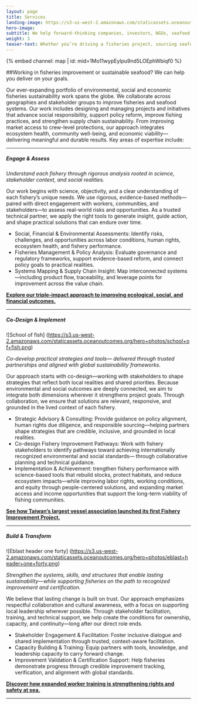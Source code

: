 ```yaml
---
layout: page 
title: Services
landing-image: https://s3-us-west-2.amazonaws.com/staticassets.oceanoutcomes.org/rollover+images/services-hover.jpg
hero-image:
subtitle: We help forward-thinking companies, investors, NGOs, seafood harvesters and others deliver on their sustainable seafood and fisheries improvement goals.
weight: 3
teaser-text: Whether you’re driving a fisheries project, sourcing seafood, investing in reform, or advancing an NGO initiative, the case for sustainability has never been clearer. Ocean Outcomes helps partners turn ambition into results—improving environmental performance, strengthening social responsibility, and building resilient, responsible seafood systems.
---
```


<div class="map-section">
  <div class="grid-container">
    {% embed channel: map | id: mid=1Mo11wypEylpu9nd5LOEphWbiqf0 %}
  </div>
</div>

##Working in fisheries improvement or sustainable seafood? We can help you deliver on your goals.

Our ever-expanding portfolio of environmental, social and economic fisheries sustainability work spans the globe. We collaborate across geographies and stakeholder groups to improve fisheries and seafood systems. Our work includes designing and managing projects and initiatives that advance social responsibility, support policy reform, improve fishing practices, and strengthen supply chain sustainability. From improving market access to crew-level protections, our approach integrates ecosystem health, community well-being, and economic viability—delivering meaningful and durable results. Key areas of expertise include:

----

##### Engage & Assess 

*Understand each fishery through rigorous analysis rooted in science, stakeholder context, and social realities.*
 
Our work begins with science, objectivity, and a clear understanding of each fishery’s unique needs. We use rigorous, evidence-based methods—paired with direct engagement with workers, communities, and stakeholders—to assess real-world risks and opportunities. As a trusted technical partner, we apply the right tools to generate insight, guide action, and shape practical solutions that can endure over time.

* Social, Financial & Environmental Assessments: Identify risks, challenges, and opportunities across labor conditions, human rights, ecosystem health, and fishery performance.
* Fisheries Management & Policy Analysis: Evaluate governance and regulatory frameworks, support evidence-based reform, and connect policy goals to practical realities.
* Systems Mapping & Supply Chain Insight: Map interconnected systems—including product flow, traceability, and leverage points for improvement across the value chain.

[**Explore our triple-impact approach to improving ecological, social, and financial outcomes.**](https://www.oceanoutcomes.org/what-we-do/services/triple-impact-improvement/)

----

##### Co-Design & Implement 

![School of fish]
(https://s3.us-west-2.amazonaws.com/staticassets.oceanoutcomes.org/hero+photos/school+of+fish.png)

*Co-develop practical strategies and tools— delivered through trusted partnerships and aligned with global sustainability frameworks.*
 
Our approach starts with co-design—working with stakeholders to shape strategies that reflect both local realities and shared priorities. Because environmental and social outcomes are deeply connected, we aim to integrate both dimensions wherever it strengthens project goals. Through collaboration, we ensure that solutions are relevant, responsive, and grounded in the lived context of each fishery.

* Strategic Advisory & Consulting: Provide guidance on policy alignment, human rights due diligence, and responsible sourcing—helping partners shape strategies that are credible, inclusive, and grounded in local realities.
* Co-design Fishery Improvement Pathways: Work with fishery stakeholders to identify pathways toward achieving internationally recognized environmental and social standards— through collaborative planning and technical guidance.
* Implementation & Achievement: trengthen fishery performance with science-based tools that rebuild stocks, protect habitats, and reduce ecosystem impacts—while improving labor rights, working conditions, and equity through people-centered solutions, and expanding market access and income opportunities that support the long-term viability of fishing communities.

[**See how Taiwan’s largest vessel association launched its first Fishery Improvement Project.**](https://www.oceanoutcomes.org/news/Taiwan's-largest-fishing-vessel-member-association-launches-first-fishery-improvement-project/)

----

##### Build & Transform 

![Eblast header one forty]
(https://s3.us-west-2.amazonaws.com/staticassets.oceanoutcomes.org/hero+photos/eblast+header+one+forty.png)

*Strengthen the systems, skills, and structures that enable lasting sustainability—while supporting fisheries on the path to recognized improvement and certification.*

We believe that lasting change is built on trust. Our approach emphasizes respectful collaboration and cultural awareness, with a focus on supporting local leadership wherever possible. Through stakeholder facilitation, training, and technical support, we help create the conditions for ownership, capacity, and continuity—long after our direct role ends.

* Stakeholder Engagement & Facilitation: Foster inclusive dialogue and shared implementation through trusted, context-aware facilitation.
* Capacity Building & Training: Equip partners with tools, knowledge, and leadership capacity to carry forward change.
* Improvement Validation & Certification Support: Help fisheries demonstrate progress through credible improvement tracking, verification, and alignment with global standards.

[**Discover how expanded worker training is strengthening rights and safety at sea.**](https://www.oceanoutcomes.org/news/expanded-worker-training-now-reaching-dozens-in-taiwans-distant-water-fisheries/)

----
